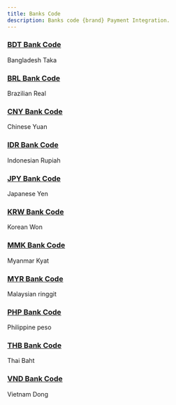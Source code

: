 ```yaml
---
title: Banks Code
description: Banks code {brand} Payment Integration.
---
```


### [BDT Bank Code](/docs/bank/bdt)

Bangladesh Taka

### [BRL Bank Code](/docs/bank/brl)

Brazilian Real

### [CNY Bank Code](/docs/bank/cny)

Chinese Yuan

### [IDR Bank Code](/docs/bank/idr)

Indonesian Rupiah

### [JPY Bank Code](/docs/bank/jpy)

Japanese Yen

### [KRW Bank Code](/docs/bank/krw)

Korean Won

### [MMK Bank Code](/docs/bank/mmk)

Myanmar Kyat

### [MYR Bank Code](/docs/bank/myr)

Malaysian ringgit

### [PHP Bank Code](/docs/bank/php)

Philippine peso

### [THB Bank Code](/docs/bank/thb)

Thai Baht

### [VND Bank Code](/docs/bank/vnd)
Vietnam Dong

